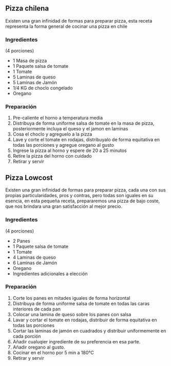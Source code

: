 ## Pizza chilena

Existen una gran infinidad de formas para preparar pizza, esta receta representa la forma general de cocinar una pizza en chile

### Ingredientes
(4 porciones)

* 1 Masa de pizza
* 1 Paquete salsa de tomate
* 1 Tomate
* 5 Laminas de queso
* 5 Laminas de Jamón
* 1/4 KG de choclo congelado
* Oregano

### Preparación

1. Pre-caliente el horno a temperatura media
2. Distribuya de forma uniforme salsa de tomate en la masa de pizza, posteriormente incluya el queso y el jamon en laminas
3. Cosa el choclo y agreguelo a la pizza 
4. Lave y corte el tomate en rodajas, distribuyalo de forma equitativa en todas las porciones y agregue oregano al gusto
5. Ingrese la pizza al horno y espere de 20 a 25 minutos
6. Retire la pizza del horno con cuidado 
9. Retirar y servir 

## Pizza Lowcost

Existen una gran infinidad de formas para preparar pizza, cada una con sus propias particularidades, pros y contras, pero todas son iguales en su esencia, en esta pequeña receta, prepararemos una pizza de bajo coste, que nos brindara una gran satisfacción al mejor precio. 

### Ingredientes
(4 porciones)

* 2 Panes
* 1 Paquete salsa de tomate
* 1 Tomate
* 4 Laminas de queso
* 6 Laminas de Jamón
* Oregano
* Ingredientes adicionales a elección

### Preparación

1. Corte los panes en mitades iguales de forma horizontal
2. Distribuya de forma uniforme salsa de tomate en todas las caras interiores de cada pan
3. Colocar una lamina de queso sobre los panes con salsa
4. Lavar y cortar el tomate en rodajas, distribuir de forma equitativa en todas las porciones 
5. Cortar las laminas de jamón en cuadrados y distribuir uniformemente en cada porción  
6. Añadir cualuqier ingrediente de su preferencia en esa parte. 
7. Añadir oregano al gusto.
8. Cocinar en el horno por 5 min a 180°C
9. Retirar y servir 